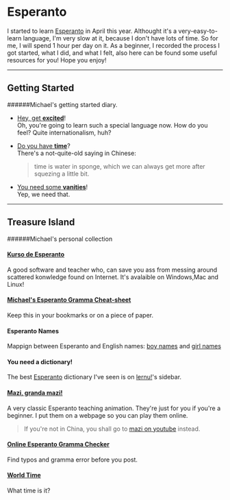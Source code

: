 ﻿Esperanto  
=============  

I started to learn [Esperanto] in April this year. Althought it's a very-easy-to-learn language, I'm very slow at it, because I don't have lots of time. So for me, I will spend 1 hour per day on it. 
As a beginner, I recorded the process I got started, what I did, and what I felt, also here can be found some useful resources for you! Hope you enjoy!

---------------------
## Getting Started
######Michael's getting started diary.  

* [Hey, get __excited__](Esperanto-Diary1.en)!  
  Oh, you're going to learn such a special language now. How do you feel? Quite internationalism, huh?
* [Do you have __time__](Esperanto-Diary2.en)?  
   There's a not-quite-old saying in Chinese: 
   > time is water in sponge, which we can always get more after squezing a little bit.  

* [You need some __vanities__](Esperanto-Diary3.en)!  
   Yep, we need that. 
    
----------------------  
## Treasure Island
######Michael's personal collection

#### [Kurso de Esperanto]  
A good software and teacher who, can save you ass from messing around scattered konwledge found on Internet. It's avalaible on Windows,Mac and Linux!


#### [Michael's Esperanto Gramma Cheat-sheet](Esperanto-GrammaCheatSheet.zh)
Keep this in your bookmarks or on a piece of paper.  

#### Esperanto Names
Mappign between Esperanto and English names: [boy names](http://www.names-meanings.net/names/male-esperanto) and [girl names](http://www.names-meanings.net/names/female-esperanto)  

#### You need a dictionary!
The best [Esperanto] dictionary I've seen is on [lernu!]'s sidebar.  

#### [Mazi, granda mazi!](Esperanto-Mazi.en)
A very classic Esperanto teaching animation. They're just for you if you're a beginner. I put them on a webpage so you can play them online.  
> If you're not in China, you shall go to [mazi on youtube](http://www.youtube.com/watch?v=mWbyXVSiCxw) instead.  

#### [Online Esperanto Gramma Checker](http://beta.visl.sdu.dk/lingvohelpilo/)
Find typos and gramma error before you post.   

#### [World Time](http://esperantofre.com/mondhoro.htm)
What time is it?

[lernu!]:http://zh-cn.lernu.net/
[Kurso de Esperanto]:http://www.kurso.com.br/  
[Esperanto]:http://en.wikipedia.org/wiki/Esperanto